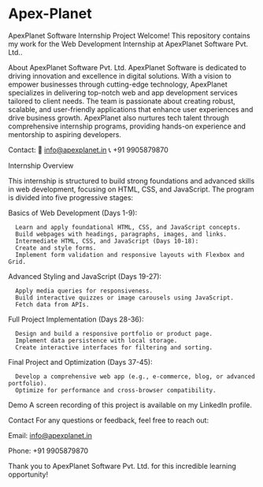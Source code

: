 # Apex-Planet
ApexPlanet Software Internship Project
Welcome! This repository contains my work for the Web Development Internship at ApexPlanet Software Pvt. Ltd..

About ApexPlanet Software Pvt. Ltd.
ApexPlanet Software is dedicated to driving innovation and excellence in digital solutions. With a vision to empower businesses through cutting-edge technology, ApexPlanet specializes in delivering top-notch web and app development services tailored to client needs. The team is passionate about creating robust, scalable, and user-friendly applications that enhance user experiences and drive business growth. ApexPlanet also nurtures tech talent through comprehensive internship programs, providing hands-on experience and mentorship to aspiring developers.

Contact:
📧 info@apexplanet.in
📞 +91 9905879870

Internship Overview

This internship is structured to build strong foundations and advanced skills in web development, focusing on HTML, CSS, and JavaScript. The program is divided into five progressive stages:

Basics of Web Development (Days 1-9):

      Learn and apply foundational HTML, CSS, and JavaScript concepts.
      Build webpages with headings, paragraphs, images, and links.
      Intermediate HTML, CSS, and JavaScript (Days 10-18):
      Create and style forms.
      Implement form validation and responsive layouts with Flexbox and Grid.

Advanced Styling and JavaScript (Days 19-27):

      Apply media queries for responsiveness.
      Build interactive quizzes or image carousels using JavaScript.
      Fetch data from APIs.
  
Full Project Implementation (Days 28-36):

      Design and build a responsive portfolio or product page.
      Implement data persistence with local storage.
      Create interactive interfaces for filtering and sorting.
 
Final Project and Optimization (Days 37-45):

      Develop a comprehensive web app (e.g., e-commerce, blog, or advanced portfolio).
      Optimize for performance and cross-browser compatibility.


Demo
A screen recording of this project is available on my LinkedIn profile.

Contact
For any questions or feedback, feel free to reach out:

Email: info@apexplanet.in

Phone: +91 9905879870

Thank you to ApexPlanet Software Pvt. Ltd. for this incredible learning opportunity!

